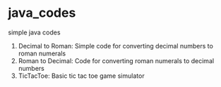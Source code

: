 # java_codes
simple java codes

1. Decimal to Roman: Simple code for converting decimal numbers to roman numerals
2. Roman to Decimal: Code for converting roman numerals to decimal numbers
3. TicTacToe: Basic tic tac toe game simulator
